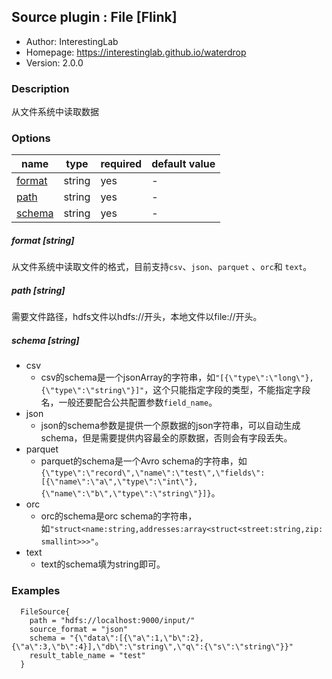 ## Source plugin : File [Flink]

* Author: InterestingLab
* Homepage: https://interestinglab.github.io/waterdrop
* Version: 2.0.0

### Description
从文件系统中读取数据

### Options
| name | type | required | default value |
| --- | --- | --- | --- |
| [format](#format-string) | string | yes | - |
| [path](#path-string) | string | yes | - |
| [schema](#schema-string)| string | yes | - |


##### format [string]

从文件系统中读取文件的格式，目前支持`csv`、`json`、`parquet` 、`orc`和 `text`。

##### path [string]

需要文件路径，hdfs文件以hdfs://开头，本地文件以file://开头。

##### schema [string]

- csv
   - csv的schema是一个jsonArray的字符串，如`"[{\"type\":\"long\"},{\"type\":\"string\"}]"`，这个只能指定字段的类型，不能指定字段名，一般还要配合公共配置参数`field_name`。
- json
   - json的schema参数是提供一个原数据的json字符串，可以自动生成schema，但是需要提供内容最全的原数据，否则会有字段丢失。
- parquet
   - parquet的schema是一个Avro schema的字符串，如`{\"type\":\"record\",\"name\":\"test\",\"fields\":[{\"name\":\"a\",\"type\":\"int\"},{\"name\":\"b\",\"type\":\"string\"}]}`。
- orc
   - orc的schema是orc schema的字符串，如`"struct<name:string,addresses:array<struct<street:string,zip:smallint>>>"`。
- text 
   - text的schema填为string即可。
### Examples

```
  FileSource{
    path = "hdfs://localhost:9000/input/"
    source_format = "json"
    schema = "{\"data\":[{\"a\":1,\"b\":2},{\"a\":3,\"b\":4}],\"db\":\"string\",\"q\":{\"s\":\"string\"}}"
    result_table_name = "test"
  }
```